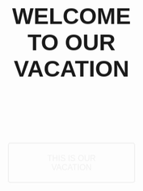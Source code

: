 <!DOCTYPE html>
<html lang="en">

<head>
  <meta charset="UTF-8">
  <meta name="viewport" content="width=device-width, initial-scale=1.0">
  <title>Halaman Beranda</title>
  <style>
    body {
      background-image: url('https://github.com/IamJhojo79/tugasPWC/blob/main/Pemandangan-Laut-Raja-Ampat-Yang-Indah.jpg');
      background-size: cover;
      background-position: center;
      font-family: 'kristen itc', sans-serif;
      margin: 0;
      padding: 0;
      overflow: hidden;
    }

    header {
      text-align: center;
      color: whitesmoke;
      text-shadow: -2px -2px 0 #333333, 2px -2px 0 #333333, -2px 2px 0 #333333, 2px 2px 0 #333333;
    }

    #main-content {
      position: relative;
      overflow: hidden;
      height: 100vh;
    }

    #moving-text {
      position: absolute;
      top: 50%;
      left: 50%;
      transform: translate(-60%, -60%);
      font-size: 30px;
      animation: moveText 1s linear infinite;
    }

    /* Style dasar untuk tombol */
    .my-button {
      display: block;
      padding: 20px 40px;
      font-size: 16px;
      text-align: center;
      text-decoration: none;
      cursor: pointer;
      border: 2px solid #f0f0f0;
      color: #f0f0f0;
      border-radius: 5px;
      transition: background-color 0.10s;
    }

    /* Hover effect */
    .my-button:hover {
      background-color: #3498db;
      color: #fff;
    }

    @keyframes moveText {
      0% {
        transform: translate(-50%, -50%);
      }

      25% {
        transform: translate(-50%, -40%);
      }

      50% {
        transform: translate(-50%, -50%);
      }

      75% {
        transform: translate(-50%, -60%);
      }

      100% {
        transform: translate(-50%, -50%);
      }
    }

    #description {
      text-align: center;
      padding: 40px;
      background-color: #ecf0f1;
    }
  </style>
</head>

<body>

  <div id="main-content">
    <div id="moving-text">
      <nav>
        <header>
          <h1>WELCOME TO OUR VACATION</h1>
        </header>
        <a href="[presentasiPWC.html](https://raw.githubusercontent.com/IamJhojo79/tugasPWC/main/brndpresentasiPWC.html)" href="#" class="my-button">THIS IS OUR VACATION</a>
      </nav>
    </div>
  </div>

  <script>
    document.addEventListener('mousemove', function (e) {
      const x = e.clientX / window.innerWidth - 0.5;
      const y = e.clientY / window.innerHeight - 0.5;
      document.body.style.transform = 'translate(' + -x * 50 + 'px, ' + -y * 50 + 'px)';
    });
  </script>

</body>

</html>

